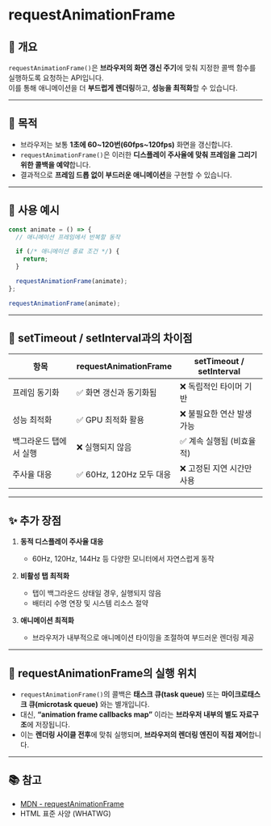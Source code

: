 # requestAnimationFrame

## 📌 개요

`requestAnimationFrame()`은 **브라우저의 화면 갱신 주기**에 맞춰 지정한 콜백 함수를 실행하도록 요청하는 API입니다.  
이를 통해 애니메이션을 더 **부드럽게 렌더링**하고, **성능을 최적화**할 수 있습니다.

---

## 🎯 목적

- 브라우저는 보통 **1초에 60~120번(60fps~120fps)** 화면을 갱신합니다.
- `requestAnimationFrame()`은 이러한 **디스플레이 주사율에 맞춰 프레임을 그리기 위한 콜백을 예약**합니다.
- 결과적으로 **프레임 드롭 없이 부드러운 애니메이션**을 구현할 수 있습니다.

---

## 🧪 사용 예시

```js
const animate = () => {
  // 애니메이션 프레임에서 반복할 동작

  if (/* 애니메이션 종료 조건 */) {
    return;
  }

  requestAnimationFrame(animate);
};

requestAnimationFrame(animate);
```

---

## 🔁 setTimeout / setInterval과의 차이점

| 항목                   | requestAnimationFrame | setTimeout / setInterval |
|------------------------|------------------------|---------------------------|
| 프레임 동기화          | ✅ 화면 갱신과 동기화됨 | ❌ 독립적인 타이머 기반 |
| 성능 최적화            | ✅ GPU 최적화 활용       | ❌ 불필요한 연산 발생 가능 |
| 백그라운드 탭에서 실행 | ❌ 실행되지 않음         | ✅ 계속 실행됨 (비효율적) |
| 주사율 대응            | ✅ 60Hz, 120Hz 모두 대응 | ❌ 고정된 지연 시간만 사용 |

---

## ✨ 추가 장점

1. **동적 디스플레이 주사율 대응**
   - 60Hz, 120Hz, 144Hz 등 다양한 모니터에서 자연스럽게 동작

2. **비활성 탭 최적화**
   - 탭이 백그라운드 상태일 경우, 실행되지 않음
   - 배터리 수명 연장 및 시스템 리소스 절약

3. **애니메이션 최적화**
   - 브라우저가 내부적으로 애니메이션 타이밍을 조절하여 부드러운 렌더링 제공

---

## 🧠 requestAnimationFrame의 실행 위치

- `requestAnimationFrame()`의 콜백은 **태스크 큐(task queue)** 또는 **마이크로태스크 큐(microtask queue)** 와는 별개입니다.
- 대신, **“animation frame callbacks map”** 이라는 **브라우저 내부의 별도 자료구조**에 저장됩니다.
- 이는 **렌더링 사이클 전후**에 맞춰 실행되며, **브라우저의 렌더링 엔진이 직접 제어**합니다.

---

## 📚 참고

- [MDN - requestAnimationFrame](https://developer.mozilla.org/en-US/docs/Web/API/window/requestAnimationFrame)
- HTML 표준 사양 (WHATWG)